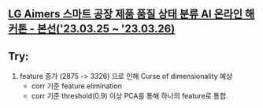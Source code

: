 ## [LG Aimers 스마트 공장 제품 품질 상태 분류 AI 온라인 해커톤 - 본선('23.03.25 ~ '23.03.26)](https://dacon.io/competitions/official/236080/overview/description)


## Try:
1. feature 증가 (2875 -> 3326) 으로 인해 Curse of dimensionality 예상
    - corr 기준 feature elimination
    - corr 기준 threshold(0.9) 이상 PCA를 통해 하나의 feature로 통합.
